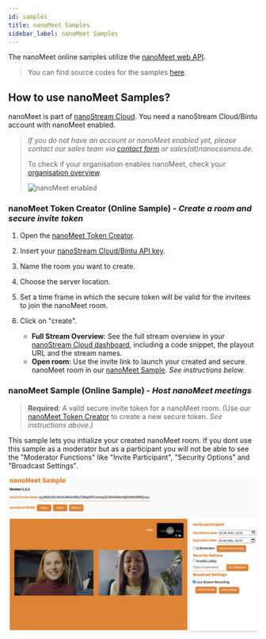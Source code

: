 ```yaml
---
id: samples
title: nanoMeet Samples
sidebar_label: nanoMeet Samples
---
```


The nanoMeet online samples utilize the [nanoMeet web API](api).

> You can find source codes for the samples [here](source-code).

## How to use nanoMeet Samples?

nanoMeet is part of [nanoStream Cloud](https://bintu-cloud-frontend.nanocosmos.de). 
You need a nanoStream Cloud/Bintu account with nanoMeet enabled.

> *If you do not have an account or nanoMeet enabled yet, please contact our sales team via [contact form](https://www.nanocosmos.de/contact) or sales(at)nanocosmos.de.*
>
> To check if your organisation enables nanoMeet, check your [organisation overview](https://bintu-cloud-frontend.nanocosmos.de/organisation).
>
>  ![nanoMeet enabled](assets/enable-nanomeet.jpg)

### **nanoMeet Token Creator (Online Sample)** - *Create a room and secure invite token*

1. Open the [nanoMeet Token Creator](https://nanomeet.pages.nanocosmos.de/nanomeet-frontend/nanomeet-helper.html?bintu.apikey=YOUR-API-KEY&nanomeet.room=YOUR-ROOM-NAME).

2. Insert your [nanoStream Cloud/Bintu API key](https://bintu-cloud-frontend.nanocosmos.de/organisation).

3. Name the room you want to create.

4. Choose the server location.

5. Set a time frame in which the secure token will be valid for the invitees to join the nanoMeet room.

6. Click on "create".
   - **Full Stream Overview**: See the full stream overview in your [nanoStream Cloud dashboard](https://bintu-cloud-frontend.nanocosmos.de/), including a code snippet, the playout URL and the stream names.
   - **Open room**: Use the invite link to launch your created and secure nanoMeet room in our [nanoMeet Sample](https://nanomeet.pages.nanocosmos.de/nanomeet-frontend/nanomeet-sample.html?token=YOUR-INVITE-TOKEN). *See instructions below.*

### **nanoMeet Sample (Online Sample)** - *Host nanoMeet meetings*

> **Required**: A valid secure invite token for a nanoMeet room. 
> (Use our [nanoMeet Token Creator](https://nanomeet.pages.nanocosmos.de/nanomeet-frontend/nanomeet-helper.html?bintu.apikey=YOUR-API-KEY&nanomeet.room=YOUR-ROOM-NAME) to create a new secure token. *See instructions above.)*

This sample lets you intialize your created nanoMeet room. If you dont use this sample as a moderator but as a participant you will not be able to see the "Moderator Functions" like "Invite Participant", "Security Options" and "Broadcast Settings".

![nanoMeet Meeting](assets/nanomeet-meeting.jpg)